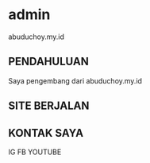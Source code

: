 # admin

abuduchoy.my.id

## PENDAHULUAN

Saya pengembang dari abuduchoy.my.id


## SITE BERJALAN



## KONTAK SAYA

IG
FB
YOUTUBE


